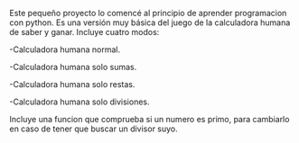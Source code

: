Este pequeño proyecto lo comencé al principio de aprender programacion con python. 
Es una versión muy básica del juego de la calculadora humana de saber y ganar.
Incluye cuatro modos:

-Calculadora humana normal.

-Calculadora humana solo sumas.

-Calculadora humana solo restas.

-Calculadora humana solo divisiones.

Incluye una funcion que comprueba si un numero es primo, para cambiarlo en caso de tener que buscar un divisor suyo.
